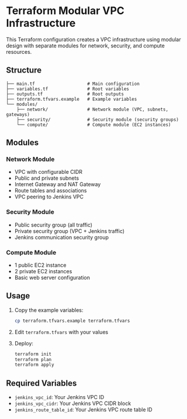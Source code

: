 # Terraform Modular VPC Infrastructure

This Terraform configuration creates a VPC infrastructure using modular design with separate modules for network, security, and compute resources.

## Structure

```
├── main.tf                    # Main configuration
├── variables.tf               # Root variables
├── outputs.tf                 # Root outputs
├── terraform.tfvars.example   # Example variables
└── modules/
    ├── network/               # Network module (VPC, subnets, gateways)
    ├── security/              # Security module (security groups)
    └── compute/               # Compute module (EC2 instances)
```

## Modules

### Network Module
- VPC with configurable CIDR
- Public and private subnets
- Internet Gateway and NAT Gateway
- Route tables and associations
- VPC peering to Jenkins VPC

### Security Module
- Public security group (all traffic)
- Private security group (VPC + Jenkins traffic)
- Jenkins communication security group

### Compute Module
- 1 public EC2 instance
- 2 private EC2 instances
- Basic web server configuration

## Usage

1. Copy the example variables:
   ```bash
   cp terraform.tfvars.example terraform.tfvars
   ```

2. Edit `terraform.tfvars` with your values

3. Deploy:
   ```bash
   terraform init
   terraform plan
   terraform apply
   ```

## Required Variables

- `jenkins_vpc_id`: Your Jenkins VPC ID
- `jenkins_vpc_cidr`: Your Jenkins VPC CIDR block
- `jenkins_route_table_id`: Your Jenkins VPC route table ID